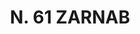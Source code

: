 ---
title: "N. 61 ZARNAB"
plant-name: "N. 61"
plant-number: "061"
plant-img1: "/assets/img/plant061_verso.jpg"
plant-img2: "/assets/img/plant061.jpg"
plant-xml: "/assets/xml/plant061.xml"
plant-title: "N. 61 ZARNAB"
plant-taxon-link: ""
plant-taxon-content: ""
layout: single-xml
---